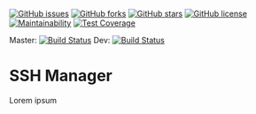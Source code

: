 [![GitHub issues](https://img.shields.io/github/issues/arthurvasconcelos/ssh-manager.svg)](https://github.com/arthurvasconcelos/ssh-manager/issues)
[![GitHub forks](https://img.shields.io/github/forks/arthurvasconcelos/ssh-manager.svg)](https://github.com/arthurvasconcelos/ssh-manager/network)
[![GitHub stars](https://img.shields.io/github/stars/arthurvasconcelos/ssh-manager.svg)](https://github.com/arthurvasconcelos/ssh-manager/stargazers)
[![GitHub license](https://img.shields.io/github/license/arthurvasconcelos/ssh-manager.svg)](https://github.com/arthurvasconcelos/ssh-manager/blob/master/LICENSE)
[![Maintainability](https://api.codeclimate.com/v1/badges/64db512e68550447fff3/maintainability)](https://codeclimate.com/github/arthurvasconcelos/ssh-manager/maintainability)
[![Test Coverage](https://api.codeclimate.com/v1/badges/64db512e68550447fff3/test_coverage)](https://codeclimate.com/github/arthurvasconcelos/ssh-manager/test_coverage)

Master: [![Build Status](https://travis-ci.com/arthurvasconcelos/ssh-manager.svg?branch=master)](https://travis-ci.com/arthurvasconcelos/ssh-manager)
Dev: [![Build Status](https://travis-ci.com/arthurvasconcelos/ssh-manager.svg?branch=develop)](https://travis-ci.com/arthurvasconcelos/ssh-manager)

# SSH Manager

Lorem ipsum
